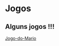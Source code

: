 # Jogos
<h2>Alguns jogos !!!</h2>
<a href = "https://eduardooliveiras.github.io/Jogos/jogo-do-mario/index.html">Jogo-do-Mario</a>
